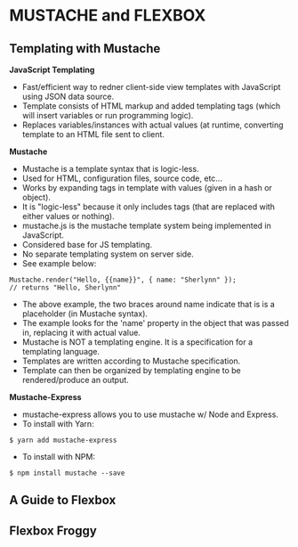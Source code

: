 # MUSTACHE and FLEXBOX

## Templating with Mustache 

**JavaScript Templating**
- Fast/efficient way to redner client-side view templates with JavaScript using JSON data source. 
- Template consists of HTML markup and added templating tags (which will insert variables or run programming logic).
- Replaces variables/instances with actual values (at runtime, converting template to an HTML file sent to client. 

**Mustache**
- Mustache is a template syntax that is logic-less. 
- Used for HTML, configuration files, source code, etc...
- Works by expanding tags in template with values (given in a hash or object). 
- It is "logic-less" because it only includes tags (that are replaced with either values or nothing). 
- mustache.js is the mustache template system being implemented in JavaScript. 
- Considered base for JS templating. 
- No separate templating system on server side. 
- See example below:

```
Mustache.render("Hello, {{name}}", { name: "Sherlynn" });
// returns "Hello, Sherlynn"
```

- The above example, the two braces around name indicate that is is a placeholder (in Mustache syntax).
- The example looks for the 'name' property in the object that was passed in, replacing it with actual value.
- Mustache is NOT a templating engine. It is a specification for a templating language.
- Templates are written according to Mustache specification.
- Template can then be organized by templating engine to be rendered/produce an output. 

**Mustache-Express**
- mustache-express allows you to use mustache w/ Node and Express.
- To install with Yarn:

```
$ yarn add mustache-express
```

- To install with NPM: 

```
$ npm install mustache --save
```

## A Guide to Flexbox

## Flexbox Froggy
